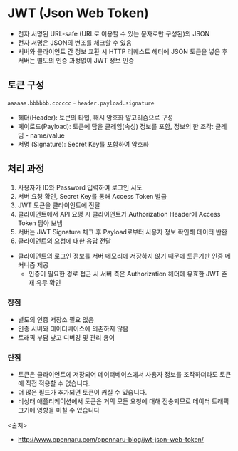 # JWT (Json Web Token)

- 전자 서명된 URL-safe (URL로 이용할 수 있는 문자로만 구성된)의 JSON
- 전자 서명은 JSON의 변조를 체크할 수 있음
- 서버와 클라이언트 간 정보 교환 시 HTTP 리퀘스트 헤더에 JSON 토큰을 넣은 후 서버는 별도의 인증 과정없이 JWT 정보 인증

## 토큰 구성

`aaaaaa.bbbbbb.cccccc` - `header.payload.signature`

- 헤더(Header): 토큰의 타입, 해시 암호화 알고리즘으로 구성
- 페이로드(Payload): 토큰에 담을 클레임(속성) 정보를 포함, 정보의 한 조각: 클레임 - name/value
- 서명 (Signature): Secret Key를 포함하여 암호화

## 처리 과정

1. 사용자가 ID와 Password 입력하여 로그인 시도
2. 서버 요청 확인, Secret Key를 통해 Access Token 발급
3. JWT 토큰을 클라이언트에 전달
4. 클라이언트에서 API 요펑 시 클라이언트가 Authorization Header에 Access Token 담아 보냄
5. 서버는 JWT Signature 체크 후 Payload로부터 사용자 정보 확인해 데이터 반환
6. 클라이언트의 요청에 대한 응답 전달

- 클라이언트의 로그인 정보를 서버 메모리에 저장하지 않기 때문에 토큰기반 인증 메커니즘 제공
  - 인증이 필요한 경로 접근 시 서버 측은 Authorization 헤더에 유효한 JWT 존재 유무 확인

### 장점

- 별도의 인증 저장소 필요 없음
- 인증 서버와 데이터베이스에 의존하지 않음
- 트래픽 부담 낮고 디버깅 및 관리 용이

### 단점

- 토큰은 클라이언트에 저장되어 데이터베이스에서 사용자 정보를 조작하더라도 토큰에 직접 적용할 수 없습니다.
- 더 많은 필드가 추가되면 토큰이 커질 수 있습니다.
- 비상태 애플리케이션에서 토큰은 거의 모든 요청에 대해 전송되므로 데이터 트래픽 크기에 영향을 미칠 수 있습니다

<출처>

- <http://www.opennaru.com/opennaru-blog/jwt-json-web-token/>
